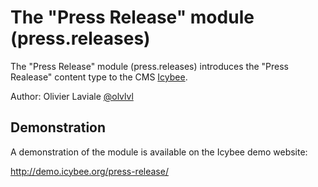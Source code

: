 The "Press Release" module (press.releases)
===========================================

The "Press Release" module (press.releases) introduces the "Press Realease" content type to the
CMS [Icybee](http://icybee.org).

Author: Olivier Laviale [@olvlvl](https://twitter.com/olvlvl)




Demonstration
-------------

A demonstration of the module is available on the Icybee demo website:

<http://demo.icybee.org/press-release/>